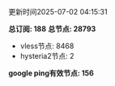 更新时间2025-07-02 04:15:31

**总订阅: 188**
**总节点: 28793**
- vless节点: 8468
- hysteria2节点: 2

**google ping有效节点: 156**

